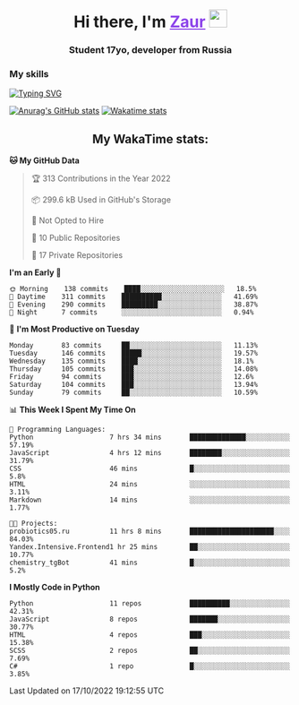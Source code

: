 <h1 align="center">
    Hi there, I'm 
    <a href="https://t.me/skyguy" target="_blank" style="color: #8C43EA">Zaur</a>
    <img src="https://github.com/blackcater/blackcater/raw/main/images/Hi.gif" height="32">
</h1>

<h3 align="center">
    Student 17yo, developer from Russia
</h3>  

### **My skills**
[![Typing SVG](https://readme-typing-svg.herokuapp.com?font=Oxanium&duration=3000&pause=1500&color=8C43EA&height=30&lines=Python:+FastAPI,+Flask,+Aiogram,+Telethon;SQL:+PostgreSQL,+SQLite;Javascript:+React.js;HTML,+CSS+(SCSS))](https://git.io/typing-svg)

[![Anurag's GitHub stats](https://github-readme-stats.vercel.app/api?username=mrskyguy&hide_title=true&count_private=true&show_icons=true&title_color=8C43EA&icon_color=BE57EA&bg_color=30,191919,341b56&text_color=B1B1B1&border_radius=10&hide_border=true)](https://github.com/anuraghazra/github-readme-stats)
[![Wakatime stats](https://github-readme-stats.vercel.app/api/wakatime?username=skyguy&hide_title=true&show_icons=true&title_color=8C43EA&icon_color=BE57EA&bg_color=30,191919,341b56&text_color=B1B1B1&border_radius=10&hide_border=true)](https://github.com/anuraghazra/github-readme-stats)


<h2 align="center"> My WakaTime stats: </h2>

<!--START_SECTION:waka-->
**🐱 My GitHub Data** 

> 🏆 313 Contributions in the Year 2022
 > 
> 📦 299.6 kB Used in GitHub's Storage 
 > 
> 🚫 Not Opted to Hire
 > 
> 📜 10 Public Repositories 
 > 
> 🔑 17 Private Repositories  
 > 
**I'm an Early 🐤** 

```text
🌞 Morning    138 commits    ████░░░░░░░░░░░░░░░░░░░░░   18.5% 
🌆 Daytime    311 commits    ██████████░░░░░░░░░░░░░░░   41.69% 
🌃 Evening    290 commits    █████████░░░░░░░░░░░░░░░░   38.87% 
🌙 Night      7 commits      ░░░░░░░░░░░░░░░░░░░░░░░░░   0.94%

```
📅 **I'm Most Productive on Tuesday** 

```text
Monday       83 commits     ██░░░░░░░░░░░░░░░░░░░░░░░   11.13% 
Tuesday      146 commits    █████░░░░░░░░░░░░░░░░░░░░   19.57% 
Wednesday    135 commits    ████░░░░░░░░░░░░░░░░░░░░░   18.1% 
Thursday     105 commits    ███░░░░░░░░░░░░░░░░░░░░░░   14.08% 
Friday       94 commits     ███░░░░░░░░░░░░░░░░░░░░░░   12.6% 
Saturday     104 commits    ███░░░░░░░░░░░░░░░░░░░░░░   13.94% 
Sunday       79 commits     ██░░░░░░░░░░░░░░░░░░░░░░░   10.59%

```


📊 **This Week I Spent My Time On** 

```text
💬 Programming Languages: 
Python                   7 hrs 34 mins       ██████████████░░░░░░░░░░░   57.19% 
JavaScript               4 hrs 12 mins       ████████░░░░░░░░░░░░░░░░░   31.79% 
CSS                      46 mins             █░░░░░░░░░░░░░░░░░░░░░░░░   5.8% 
HTML                     24 mins             ░░░░░░░░░░░░░░░░░░░░░░░░░   3.11% 
Markdown                 14 mins             ░░░░░░░░░░░░░░░░░░░░░░░░░   1.77%

🐱‍💻 Projects: 
probiotics05.ru          11 hrs 8 mins       █████████████████████░░░░   84.03% 
Yandex.Intensive.Frontend1 hr 25 mins        ██░░░░░░░░░░░░░░░░░░░░░░░   10.77% 
chemistry_tgBot          41 mins             █░░░░░░░░░░░░░░░░░░░░░░░░   5.2%

```

**I Mostly Code in Python** 

```text
Python                   11 repos            ██████████░░░░░░░░░░░░░░░   42.31% 
JavaScript               8 repos             ███████░░░░░░░░░░░░░░░░░░   30.77% 
HTML                     4 repos             ███░░░░░░░░░░░░░░░░░░░░░░   15.38% 
SCSS                     2 repos             ██░░░░░░░░░░░░░░░░░░░░░░░   7.69% 
C#                       1 repo              █░░░░░░░░░░░░░░░░░░░░░░░░   3.85%

```



 Last Updated on 17/10/2022 19:12:55 UTC
<!--END_SECTION:waka-->
